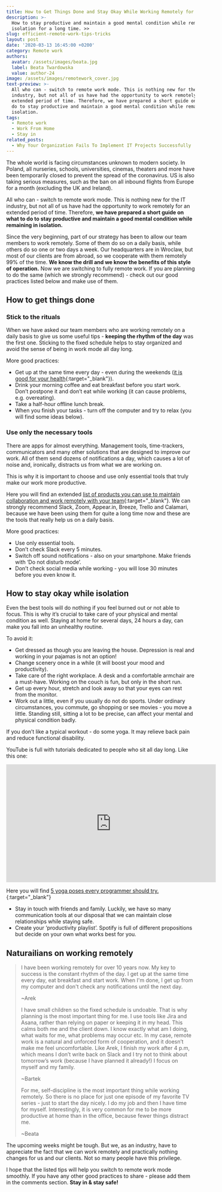 ```yaml
---
title: How to Get Things Done and Stay Okay While Working Remotely for a Long Time
description: >-
  How to stay productive and maintain a good mental condition while remaining in
  isolation for a long time. >>
slug: efficient-remote-work-tips-tricks
layout: post
date: '2020-03-13 16:45:00 +0200'
category: Remote work
authors:
  avatar: /assets/images/beata.jpg
  label: Beata Twardowska
  value: author-24
image: /assets/images/remotework_cover.jpg
text-preview: >-
  All who can - switch to remote work mode. This is nothing new for the IT
  industry, but not all of us have had the opportunity to work remotely for an
  extended period of time. Therefore, we have prepared a short guide on what to
  do to stay productive and maintain a good mental condition while remaining in
  isolation.
tags:
  - Remote work
  - Work From Home
  - Stay in
related_posts:
  - Why Your Organization Fails To Implement IT Projects Successfully
---
```

The whole world is facing circumstances unknown to modern society. In Poland, all nurseries, schools, universities, cinemas, theaters and more have been temporarily closed to prevent the spread of the coronavirus. US is also taking serious measures, such as the ban on all inbound flights from Europe for a month (excluding the UK and Ireland).

All who can - switch to remote work mode. This is nothing new for the IT industry, but not all of us have had the opportunity to work remotely for an extended period of time. Therefore, **we have prepared a short guide on what to do to stay productive and maintain a good mental condition while remaining in isolation.**

Since the very beginning, part of our strategy has been to allow our team members to work remotely. Some of them do so on a daily basis, while others do so one or two days a week. Our headquarters are in Wroclaw, but most of our clients are from abroad, so we cooperate with them remotely 99% of the time. **We know the drill and we know the benefits of this style of operation.** Now we are switching to fully remote work. If you are planning to do the same (which we strongly recommend) - check out our good practices listed below and make use of them.

## How to get things done

### Stick to the rituals

When we have asked our team members who are working remotely on a daily basis to give us some useful tips - **keeping the rhythm of the day** was the first one. Sticking to the fixed schedule helps to stay organized and avoid the sense of being in work mode all day long.

More good practices:

* Get up at the same time every day - even during the weekends ([it is good for your health](https://www.cbc.ca/life/wellness/how-and-why-waking-up-at-the-same-time-everyday-can-improve-your-health-1.4357391){:target="_blank"}).
* Drink your morning coffee and eat breakfast before you start work. Don’t postpone it and don’t eat while working (it can cause problems, e.g. overeating).
* Take a half-hour offline lunch break.
* When you finish your tasks - turn off the computer and try to relax (you will find some ideas below).

### Use only the necessary tools

There are apps for almost everything. Management tools, time-trackers, communicators and many other solutions that are designed to improve our work. All of them send dozens of notifications a day, which causes a lot of noise and, ironically, distracts us from what we are working on.

This is why it is important to choose and use only essential tools that truly make our work more productive.

Here you will find an extended [list of products you can use to maintain collaboration and work remotely with your team](https://techagainstcoronavirus.com/){:target="_blank"}. We can strongly recommend Slack, Zoom, Appear.in, Breeze, Trello and Calamari, because we have been using them for quite a long time now and these are the tools that really help us on a daily basis.

More good practices:

* Use only essential tools.
* Don’t check Slack every 5 minutes.
* Switch off sound notifications - also on your smartphone. Make friends with ‘Do not disturb mode’.
* Don’t check social media while working - you will lose 30 minutes before you even know it.

## How to stay okay while isolation

Even the best tools will do nothing if you feel burned out or not able to focus. This is why it’s crucial to take care of your physical and mental condition as well. Staying at home for several days, 24 hours a day, can make you fall into an unhealthy routine.

To avoid it:

* Get dressed as though you are leaving the house. Depression is real and working in your pajamas is not an option!
* Change scenery once in a while (it will boost your mood and productivity).
* Take care of the right workplace. A desk and a comfortable armchair are a must-have. Working on the couch is fun, but only in the short run.
* Get up every hour, stretch and look away so that your eyes can rest from the monitor.
* Work out a little, even if you usually do not do sports. Under ordinary circumstances, you commute, go shopping or see movies - you move a little. Standing still, sitting a lot to be precise, can affect your mental and physical condition badly.

If you don’t like a typical workout - do some yoga. It may relieve back pain and reduce functional disability.

YouTube is full with tutorials dedicated to people who sit all day long. Like this one:

<iframe width="560" height="315" src="https://www.youtube.com/embed/8QE8gQ2qEwA" frameborder="0" allow="accelerometer; autoplay; encrypted-media; gyroscope; picture-in-picture" allowfullscreen></iframe>

Here you will find [5 yoga poses every programmer should try.](https://simpleprogrammer.com/5-yoga-poses-every-programmer-try/){:target="_blank"}

* Stay in touch with friends and family. Luckily, we have so many communication tools at our disposal that we can maintain close relationships while staying safe.
* Create your ‘productivity playlist’. Spotify is full of different propositions but decide on your own what works best for you.

## Naturailians on working remotely

> I have been working remotely for over 10 years now. My key to success is the constant rhythm of the day. I get up at the same time every day, eat breakfast and start work. When I'm done, I get up from my computer and don't check any notifications until the next day.
>
> ~Arek
>
> I have small children so the fixed schedule is undoable. That is why planning is the most important thing for me. I use tools like Jira and Asana, rather than relying on paper or keeping it in my head. This calms both me and the client down. I know exactly what am I doing, what waits for me, what problems may occur etc. In my case, remote work is a natural and unforced form of cooperation, and it doesn’t make me feel uncomfortable. Like Arek, I finish my work after 4 p.m, which means I don’t write back on Slack and I try not to think about tomorrow’s work (because I have planned it already!) I focus on myself and my family.
>
> ~Bartek
>
> For me, self-discipline is the most important thing while working remotely. So there is no place for just one episode of my favorite TV series - just to start the day nicely. I do my job and then I have time for myself. Interestingly, it is very common for me to be more productive at home than in the office, because fewer things distract me.
>
> ~Beata

The upcoming weeks might be tough. But we, as an industry, have to appreciate the fact that we can work remotely and practically nothing changes for us and our clients. Not so many people have this privilege.

I hope that the listed tips will help you switch to remote work mode smoothly. If you have any other good practices to share - please add them in the comments section. **Stay in & stay safe!**
